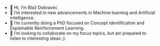 - 👋 Hi, I’m Blaž Dobravec
- 👀 I’m interested in new advancements in Machine learning and Artificial intelligence.
- 🌱 I’m currently doing a PhD focused on Concept identification and Explainable Reinforcement Learning.
- 💞️ I’m looking to collaborate on my focus topics, but am prepared to listen to interesting ideas ;).

<!---
blazdob/blazdob is a ✨ special ✨ repository because its `README.md` (this file) appears on your GitHub profile.
You can click the Preview link to take a look at your changes.
--->
